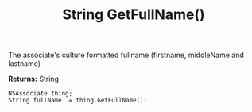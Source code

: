 ﻿---
uid: crmscript_ref_NSAssociate_GetFullName
title: String GetFullName()
intellisense: NSAssociate.GetFullName
keywords: NSAssociate, GetFullName
so.topic: reference
---

The associate's culture formatted fullname (firstname, middleName and lastname)

**Returns:** String


```crmscript
NSAssociate thing;
String fullName  = thing.GetFullName();
```


